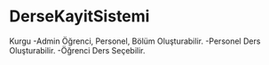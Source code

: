 # DerseKayitSistemi

Kurgu
-Admin Öğrenci, Personel, Bölüm Oluşturabilir.
-Personel Ders Oluşturabilir.
-Öğrenci Ders Seçebilir.
